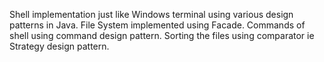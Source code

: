 Shell implementation just like Windows terminal using various design patterns in Java.
File System implemented using Facade. 
Commands of shell using command design pattern.
Sorting the files using comparator ie Strategy design pattern. 
